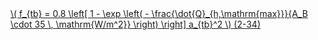 <a href="/eco2_guide_center/1.%20ECO2%20Logic%20Guide/Hee1_Equation_List.html" class="equation-link" target="_blank" rel="noopener noreferrer">
  \( f_{tb} = 0.8 \left[ 1 - \exp \left( - \frac{\dot{Q}_{h,\mathrm{max}}}{A_B \cdot 35 \, \mathrm{W/m^2}} \right) \right] a_{tb}^2 \) <span class="eq-number">(2-34)</span>
</a>
